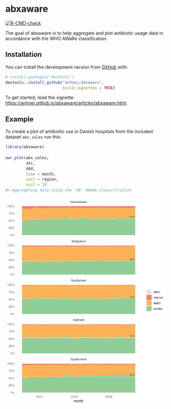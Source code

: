 
<!-- README.md is generated from README.Rmd. Please edit that file -->

# abxaware

<!-- badges: start -->

[![R-CMD-check](https://github.com/anhoej/abxaware/actions/workflows/R-CMD-check.yaml/badge.svg)](https://github.com/anhoej/abxaware/actions/workflows/R-CMD-check.yaml)
<!-- badges: end -->

The goal of abxaware is to help aggregate and plot antibiotic usage data
in accordance with the WHO AWaRe classification.

## Installation

You can install the development version from
[GitHub](https://github.com/) with:

``` r
# install.packages("devtools")
devtools::install_github("anhoej/abxaware", 
                         build_vignettes = TRUE)
```

To get started, read the vignette:
<https://anhoej.github.io/abxaware/articles/abxaware.html>.

## Example

To create a plot of antibiotic use in Danish hospitals from the included
dataset `abx_sales` run this:

``` r
library(abxaware)

awr_plot(abx_sales,
         atc, 
         ddd, 
         time = month, 
         unit = region, 
         ncol = 1)
#> Aggregating data using the "dk" AWaRe classification
```

![](man/figures/README-example-1.png)<!-- -->
